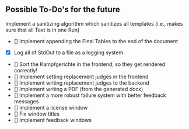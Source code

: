 ## Possible To-Do's for the future
Implement a sanitizing algorithm which sanitizes all templates (i.e., makes sure that all Text is in one Run)
- [] Implement appending the Final Tables to the end of the document
- [x] Log all of StdOut to a file as a logging system
- [] Sort the Kampfgerichte in the frontend, so they get rendered correctly!
- [] Implement setting replacement judges in the frontend
- [] Implement writing replacement judges to the backend
- [] Implement writing a PDF (from the generated docx)
- [] Implement a more robust failure system with better feedback messages
- [] Implement a license window
- [] Fix window titles
- [] Implement feedback windows